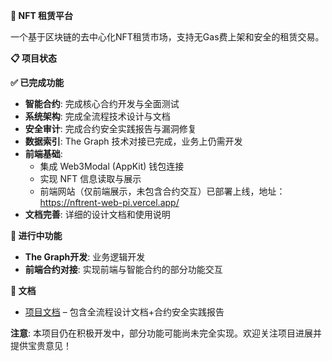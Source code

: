 **🏦 NFT 租赁平台**

一个基于区块链的去中心化NFT租赁市场，支持无Gas费上架和安全的租赁交易。

**📋 项目状态**

**✅ 已完成功能**

-   **智能合约**: 完成核心合约开发与全面测试
-   **系统架构**: 完成全流程技术设计与文档
-   **安全审计**: 完成合约安全实践报告与漏洞修复
-   **数据索引**: The Graph 技术对接已完成，业务上仍需开发
-   **前端基础**:
    -   集成 Web3Modal (AppKit) 钱包连接
    -   实现 NFT 信息读取与展示
    -   前端网站（仅前端展示，未包含合约交互）已部署上线，地址：https://nftrent-web-pi.vercel.app/
-   **文档完善**: 详细的设计文档和使用说明

**🚧 进行中功能**

-   **The Graph开发**: 业务逻辑开发
-   **前端合约对接**: 实现前端与智能合约的部分功能交互

**📖 文档**

-   [项目文档](https://github.com/lfmspace/Web3/tree/main/MyProjects/contracts/nftrent-main/docs) – 包含全流程设计文档+合约安全实践报告

**注意**: 本项目仍在积极开发中，部分功能可能尚未完全实现。欢迎关注项目进展并提供宝贵意见！
